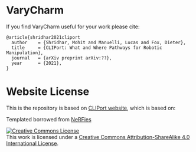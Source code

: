 # VaryCharm


If you find VaryCharm useful for your work please cite:
```
@article{shridhar2021cliport
  author    = {Shridhar, Mohit and Manuelli, Lucas and Fox, Dieter},
  title     = {CLIPort: What and Where Pathways for Robotic Manipulation},
  journal   = {arXiv preprint arXiv:??},
  year      = {2021},
}
```

# Website License
This is the repository is based on [CLIPort website](https://cliport.github.io), which is based on:

Templated borrowed from <a href="https://github.com/nerfies/nerfies.github.io">NeRFies</a>  

<a rel="license" href="http://creativecommons.org/licenses/by-sa/4.0/"><img alt="Creative Commons License" style="border-width:0" src="https://i.creativecommons.org/l/by-sa/4.0/88x31.png" /></a><br />This work is licensed under a <a rel="license" href="http://creativecommons.org/licenses/by-sa/4.0/">Creative Commons Attribution-ShareAlike 4.0 International License</a>.
